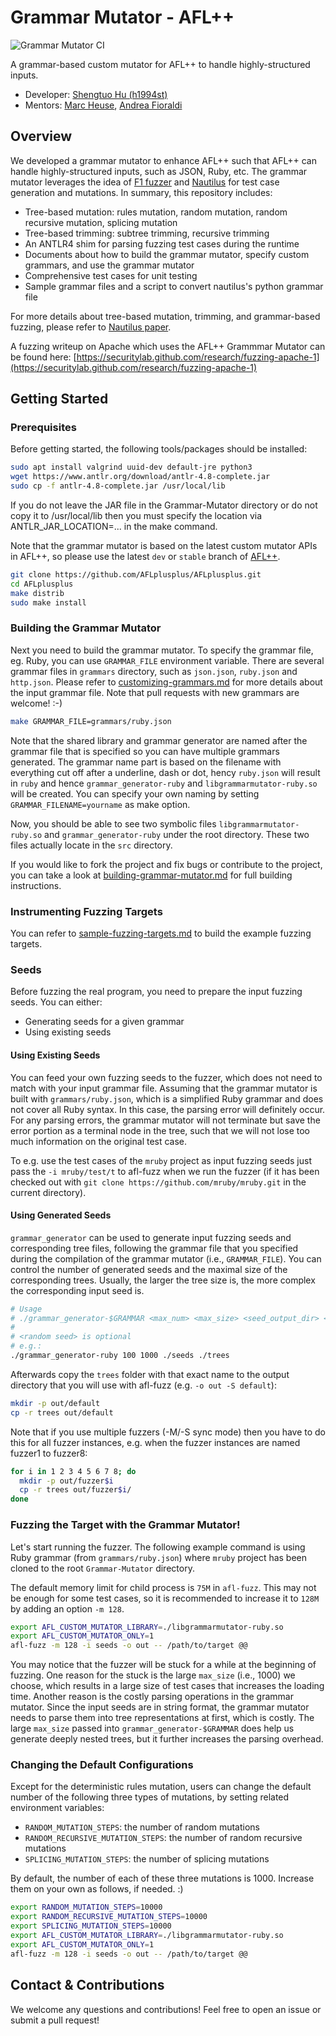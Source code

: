 # Grammar Mutator - AFL++

![Grammar Mutator CI](https://github.com/AFLplusplus/Grammar-Mutator/workflows/Grammar%20Mutator%20CI/badge.svg)

A grammar-based custom mutator for AFL++ to handle highly-structured inputs.

- Developer: [Shengtuo Hu (h1994st)](https://github.com/h1994st)
- Mentors: [Marc Heuse](https://github.com/vanhauser-thc), [Andrea Fioraldi](https://github.com/andreafioraldi)

## Overview

We developed a grammar mutator to enhance AFL++ such that AFL++ can handle highly-structured inputs, such as JSON, Ruby, etc.
The grammar mutator leverages the idea of [F1 fuzzer](https://github.com/vrthra/F1) and [Nautilus](https://github.com/nautilus-fuzz/nautilus) for test case generation and mutations.
In summary, this repository includes:

- Tree-based mutation: rules mutation, random mutation, random recursive mutation, splicing mutation
- Tree-based trimming: subtree trimming, recursive trimming
- An ANTLR4 shim for parsing fuzzing test cases during the runtime
- Documents about how to build the grammar mutator, specify custom grammars, and use the grammar mutator
- Comprehensive test cases for unit testing
- Sample grammar files and a script to convert nautilus's python grammar file

For more details about tree-based mutation, trimming, and grammar-based fuzzing, please refer to [Nautilus paper](https://www.syssec.ruhr-uni-bochum.de/media/emma/veroeffentlichungen/2018/12/17/NDSS19-Nautilus.pdf).

A fuzzing writeup on Apache which uses the AFL++ Grammmar Mutator can be found here:
[https://securitylab.github.com/research/fuzzing-apache-1](https://securitylab.github.com/research/fuzzing-apache-1)

## Getting Started

### Prerequisites

Before getting started, the following tools/packages should be installed:

```bash
sudo apt install valgrind uuid-dev default-jre python3
wget https://www.antlr.org/download/antlr-4.8-complete.jar
sudo cp -f antlr-4.8-complete.jar /usr/local/lib
```
If you do not leave the JAR file in the Grammar-Mutator directory or do not copy
it to /usr/local/lib then you must specify the location via ANTLR_JAR_LOCATION=...
in the make command.

Note that the grammar mutator is based on the latest custom mutator APIs in AFL++, so please use the latest `dev` or `stable` branch of [AFL++](https://github.com/AFLplusplus/AFLplusplus/tree/dev).

```bash
git clone https://github.com/AFLplusplus/AFLplusplus.git
cd AFLplusplus
make distrib
sudo make install
```

### Building the Grammar Mutator

Next you need to build the grammar mutator.
To specify the grammar file, eg. Ruby, you can use `GRAMMAR_FILE` environment variable.
There are several grammar files in `grammars` directory, such as `json.json`, `ruby.json` and `http.json`.
Please refer to [customizing-grammars.md](doc/customizing-grammars.md) for more details about the input grammar file.
Note that pull requests with new grammars are welcome! :-)

```bash
make GRAMMAR_FILE=grammars/ruby.json
```

Note that the shared library and grammar generator are named after the grammar file that is specified so you can have multiple grammars generated.
The grammar name part is based on the filename with everything cut off after a underline, dash or dot, hency `ruby.json` will result in `ruby` and hence `grammar_generator-ruby` and `libgrammarmutator-ruby.so` will be created.
You can specify your own naming by setting `GRAMMAR_FILENAME=yourname` as make option.

Now, you should be able to see two symbolic files `libgrammarmutator-ruby.so` and `grammar_generator-ruby` under the root directory.
These two files actually locate in the `src` directory.

If you would like to fork the project and fix bugs or contribute to the project, you can take a look at [building-grammar-mutator.md](doc/building-grammar-mutator.md) for full building instructions.

### Instrumenting Fuzzing Targets

You can refer to [sample-fuzzing-targets.md](doc/sample-fuzzing-targets.md) to build the example fuzzing targets.

### Seeds

Before fuzzing the real program, you need to prepare the input fuzzing seeds. You can either:

- Generating seeds for a given grammar
- Using existing seeds

#### Using Existing Seeds

You can feed your own fuzzing seeds to the fuzzer, which does not need to match with your input grammar file.
Assuming that the grammar mutator is built with `grammars/ruby.json`, which is a simplified Ruby grammar and does not cover all Ruby syntax.
In this case, the parsing error will definitely occur.
For any parsing errors, the grammar mutator will not terminate but save the error portion as a terminal node in the tree, such that we will not lose too much information on the original test case.

To e.g. use the test cases of the `mruby` project as input fuzzing seeds just pass the `-i mruby/test/t` to afl-fuzz
when we run the fuzzer (if it has been checked out with `git clone https://github.com/mruby/mruby.git` in the current directory).

#### Using Generated Seeds

`grammar_generator` can be used to generate input fuzzing seeds and corresponding tree files, following the grammar file that you specified during the compilation of the grammar mutator (i.e., `GRAMMAR_FILE`).
You can control the number of generated seeds and the maximal size of the corresponding trees.
Usually, the larger the tree size is, the more complex the corresponding input seed is.

```bash
# Usage
# ./grammar_generator-$GRAMMAR <max_num> <max_size> <seed_output_dir> <tree_output_dir> [<random seed>]
#
# <random seed> is optional
# e.g.:
./grammar_generator-ruby 100 1000 ./seeds ./trees
```

Afterwards copy the `trees` folder with that exact name to the output directory that you will use with afl-fuzz (e.g. `-o out -S default`):
```bash
mkdir -p out/default
cp -r trees out/default
```

Note that if you use multiple fuzzers (-M/-S sync mode) then you have to do this for all fuzzer instances, e.g. when the fuzzer instances are named fuzzer1 to fuzzer8:
```bash
for i in 1 2 3 4 5 6 7 8; do
  mkdir -p out/fuzzer$i
  cp -r trees out/fuzzer$i/
done
```

### Fuzzing the Target with the Grammar Mutator!

Let's start running the fuzzer.
The following example command is using Ruby grammar (from `grammars/ruby.json`) where `mruby` project has been cloned to the root `Grammar-Mutator` directory.

The default memory limit for child process is `75M` in `afl-fuzz`.
This may not be enough for some test cases, so it is recommended to increase it to `128M` by adding an option `-m 128`.

```bash
export AFL_CUSTOM_MUTATOR_LIBRARY=./libgrammarmutator-ruby.so
export AFL_CUSTOM_MUTATOR_ONLY=1
afl-fuzz -m 128 -i seeds -o out -- /path/to/target @@
```

You may notice that the fuzzer will be stuck for a while at the beginning of fuzzing.
One reason for the stuck is the large `max_size` (i.e., 1000) we choose, which results in a large size of test cases that increases the loading time.
Another reason is the costly parsing operations in the grammar mutator.
Since the input seeds are in string format, the grammar mutator needs to parse them into tree representations at first, which is costly.
The large `max_size` passed into `grammar_generator-$GRAMMAR` does help us generate deeply nested trees, but it further increases the parsing overhead.

### Changing the Default Configurations

Except for the deterministic rules mutation, users can change the default number of the following three types of mutations, by setting related environment variables:

- `RANDOM_MUTATION_STEPS`: the number of random mutations
- `RANDOM_RECURSIVE_MUTATION_STEPS`: the number of random recursive mutations
- `SPLICING_MUTATION_STEPS`: the number of splicing mutations

By default, the number of each of these three mutations is 1000. Increase them on your own as follows, if needed. :)

```bash
export RANDOM_MUTATION_STEPS=10000
export RANDOM_RECURSIVE_MUTATION_STEPS=10000
export SPLICING_MUTATION_STEPS=10000
export AFL_CUSTOM_MUTATOR_LIBRARY=./libgrammarmutator-ruby.so
export AFL_CUSTOM_MUTATOR_ONLY=1
afl-fuzz -m 128 -i seeds -o out -- /path/to/target @@
```

## Contact & Contributions

We welcome any questions and contributions! Feel free to open an issue or submit a pull request!
